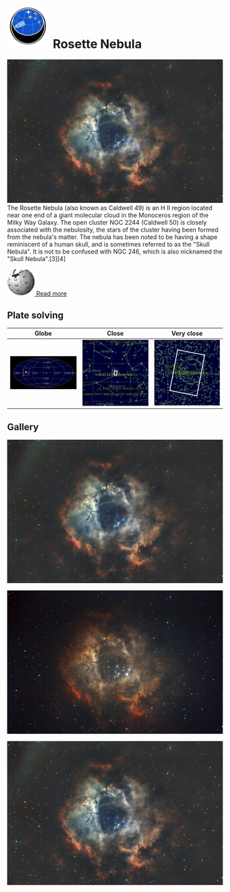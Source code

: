 # ![](Imaging//Common/pyl-tiny.png) Rosette Nebula
![IMG](Imaging//HD/Rosette_Nebula+00+co.jpg)
The Rosette Nebula (also known as Caldwell 49) is an H II region located near one end of a giant molecular cloud in the Monoceros region of the Milky Way Galaxy. The open cluster NGC 2244 (Caldwell 50) is closely associated with the nebulosity, the stars of the cluster having been formed from the nebula's matter. The nebula has been noted to be having a shape reminiscent of a human skull, and is sometimes referred to as the "Skull Nebula". It is not to be confused with NGC 246, which is also nicknamed the "Skull Nebula".[3][4]



[![](Imaging//Common/Wikipedia.png) Read more](https://en.wikipedia.org/wiki/Rosette_Nebula)
## Plate solving 

| Globe | Close | Very close |
| ----- | ----- | ----- |
|![IMG](Imaging//HD/Rosette_Nebula_Globe.jpg) |![IMG](Imaging//HD/Rosette_Nebula_Close.jpg) |![IMG](Imaging//HD/Rosette_Nebula_Closer.jpg) |

## Gallery
![IMG](Imaging//HD/Rosette_Nebula+00+co.jpg) 

![IMG](Imaging//HD/Rosette_Nebula+02+co.jpg) 

![IMG](Imaging//HD/Rosette_Nebula+03+co.jpg) 

